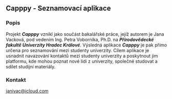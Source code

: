 ## Capppy - Seznamovací aplikace

### Popis
Projekt ***Capppy*** vznikl jako součást bakalářské práce, jejíž autorem je Jana Vacková, pod vedením Ing. Petra Voborníka, Ph.D. na ***Přírodovědecké fakultě Univerzity Hradec Králové***. Výsledná aplikace ***Capppy*** je pak přímo určena pro seznamování mezi studenty univerzity. Cílem aplikace je usnadnit navazování kontaktů mezi studenty univerzity a poskytnout jim platformu, kde mohou poznat nové lidi z univerzity, společné studovat a sdílet studijní materiály.

### Kontakt
janivac@icloud.com

